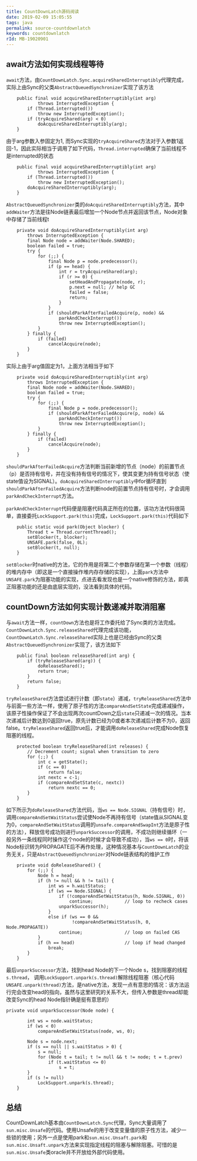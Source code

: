 ```yaml
---
title: CountDownLatch源码阅读
date: 2019-02-09 15:05:55
tags: java
permalink: source-countdownlatch
keywords: countdownlatch
rId: MB-19020901
---
```


## await方法如何实现线程等待
`await`方法，由`CountDownLatch.Sync.acquireSharedInterruptibly`代理完成，实际上由Sync的父类`AbstractQueuedSynchronizer`实现了该方法
```
    public final void acquireSharedInterruptibly(int arg)
            throws InterruptedException {
        if (Thread.interrupted())
            throw new InterruptedException();
        if (tryAcquireShared(arg) < 0)
            doAcquireSharedInterruptibly(arg);
    }
```
由于arg参数入参固定为1, 而Sync实现的`tryAcquireShared`方法对于入参数1返回-1，因此实际相当于调用了如下代码，`Thread.interrupted`确保了当前线程不是interrupted的状态
```
    public final void acquireSharedInterruptibly(int arg)
            throws InterruptedException {
        if (Thread.interrupted())
            throw new InterruptedException();
        doAcquireSharedInterruptibly(arg);
    }
```
`AbstractQueuedSynchronizer`类的`doAcquireSharedInterruptibly`方法，其中`addWaiter`方法是往Node链表最后增加一个Node节点并返回该节点，Node对象中存储了当前线程t
```
    private void doAcquireSharedInterruptibly(int arg)
        throws InterruptedException {
        final Node node = addWaiter(Node.SHARED);
        boolean failed = true;
        try {
            for (;;) {
                final Node p = node.predecessor();
                if (p == head) {
                    int r = tryAcquireShared(arg);
                    if (r >= 0) {
                        setHeadAndPropagate(node, r);
                        p.next = null; // help GC
                        failed = false;
                        return;
                    }
                }
                if (shouldParkAfterFailedAcquire(p, node) &&
                    parkAndCheckInterrupt())
                    throw new InterruptedException();
            }
        } finally {
            if (failed)
                cancelAcquire(node);
        }
    }
```
实际上由于arg值固定为1，上面方法相当于如下
```
    private void doAcquireSharedInterruptibly(int arg)
        throws InterruptedException {
        final Node node = addWaiter(Node.SHARED);
        boolean failed = true;
        try {
            for (;;) {
                final Node p = node.predecessor();
                if (shouldParkAfterFailedAcquire(p, node) &&
                    parkAndCheckInterrupt())
                    throw new InterruptedException();
            }
        } finally {
            if (failed)
                cancelAcquire(node);
        }
    }
```
`shouldParkAfterFailedAcquire`方法判断当前新增的节点（node）的前置节点（p）是否持有信号，并在没有持有信号的情况下，使其变更为持有信号状态（使state值设为SIGNAL）。`doAcquireSharedInterruptibly`中for循环直到`shouldParkAfterFailedAcquire`方法判断node的前置节点持有信号时，才会调用`parkAndCheckInterrupt`方法。

`parkAndCheckInterrupt`代码便是阻塞代码真正所在的位置，该功方法代码很简单，直接委托`LockSupport.park(this)`完成，`LockSupport.park(this)`代码如下
```
    public static void park(Object blocker) {
        Thread t = Thread.currentThread();
        setBlocker(t, blocker);
        UNSAFE.park(false, 0L);
        setBlocker(t, null);
    }
```
`setBlocker`时native的方法，它的作用是将第二个参数存储在第一个参数（线程）的堆内存中（即这是一个直接操作堆内存存储的实现），上面`park`方法中`UNSAFE.park`为阻塞功能的实现，点进去看发现也是一个native修饰的方法，即真正阻塞功能的还是由底层实现的，没法看到具体的代码。

## countDown方法如何实现计数递减并取消阻塞
与`await`方法一样，`countDown`方法也是将工作委托给了Sync类的方法完成。`CountDownLatch.Sync.releaseShared`代理完成该功能，`CountDownLatch.Sync.releaseShared`实际上也是已经由Sync的父类`AbstractQueuedSynchronizer`实现了，该方法如下
```
    public final boolean releaseShared(int arg) {
        if (tryReleaseShared(arg)) {
            doReleaseShared();
            return true;
        }
        return false;
    }
```
`tryReleaseShared`方法尝试进行计数（即`state`）递减，`tryReleaseShared`方法中与前面一些方法一样，使用了原子性的方法`compareAndSetState`完成递减操作，该原子性操作保证了不会出现两次countDown之后`state`只递减一次的情况。当本次递减后计数达到0返回true，原先计数已经为0或者本次递减后计数不为0，返回false。`tryReleaseShared`返回true后，才能调用`doReleaseShared`完成Node恢复阻塞的线程。
```
    protected boolean tryReleaseShared(int releases) {
        // Decrement count; signal when transition to zero
        for (;;) {
            int c = getState();
            if (c == 0)
                return false;
            int nextc = c-1;
            if (compareAndSetState(c, nextc))
                return nextc == 0;
        }
    }
```
如下所示为`doReleaseShared`方法代码，当`ws == Node.SIGNAL`（持有信号）时，调用`compareAndSetWaitStatus`尝试使Node不再持有信号（state值从SIGNAL变为0，`compareAndSetWaitStatus`调用的`unsafe.compareAndSwapInt`方法是原子性的方法），释放信号成功则进行`unparkSuccessor`的调用，不成功则继续循环（一般另外一条线程同时操作这个node的时候才会导致不成功），当`ws == 0`时，将该Node标识转为PROPAGATE后不再作处理，这种情况基本与`CountDownLatch`的业务无关，只是`AbstractQueuedSynchronizer`对Node链表结构的维护工作
```
    private void doReleaseShared() {
        for (;;) {
            Node h = head;
            if (h != null && h != tail) {
                int ws = h.waitStatus;
                if (ws == Node.SIGNAL) {
                    if (!compareAndSetWaitStatus(h, Node.SIGNAL, 0))
                        continue;            // loop to recheck cases
                    unparkSuccessor(h);
                }
                else if (ws == 0 &&
                         !compareAndSetWaitStatus(h, 0, Node.PROPAGATE))
                    continue;                // loop on failed CAS
            }
            if (h == head)                   // loop if head changed
                break;
        }
    }
```
最后`unparkSuccessor`方法，找到head Node的下一个Node s，找到阻塞的线程`s.thread`， 调用`LockSupport.unpark(s.thread)`解除线程阻塞（核心代码`UNSAFE.unpark(thread)`方法，是native方法，发现一点有意思的情况：该方法运行完会改变head的指向，虽然与这里研究的关系不大，但传入参数是thread却能改变Sync的head Node指针确是挺有意思的）
```
private void unparkSuccessor(Node node) {
        
        int ws = node.waitStatus;
        if (ws < 0)
            compareAndSetWaitStatus(node, ws, 0);

        Node s = node.next;
        if (s == null || s.waitStatus > 0) {
            s = null;
            for (Node t = tail; t != null && t != node; t = t.prev)
                if (t.waitStatus <= 0)
                    s = t;
        }
        if (s != null)
            LockSupport.unpark(s.thread);
    }
```

## 总结
CountDownLatch基本由`CountDownLatch.Sync`代理，Sync大量调用了`sun.misc.Unsafe`的代码。使用Unsafe的用于改变变量值的原子性方法，减少一些锁的使用；另外一点是使用park和`sun.misc.Unsaft.park`和`sun.misc.Unsaft.unpark`方法来实现指定线程的阻塞与解除阻塞。可惜的是`sun.misc.Unsafe`类oracle并不开放给外部代码使用。
